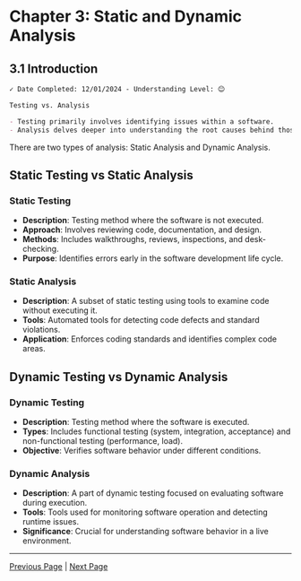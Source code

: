 # Chapter 3: Static and Dynamic Analysis

## 3.1 Introduction

```markdown
✓ Date Completed: 12/01/2024 - Understanding Level: 😊
```

```markdown
Testing vs. Analysis

- Testing primarily involves identifying issues within a software.
- Analysis delves deeper into understanding the root causes behind those issues.
```

There are two types of analysis: Static Analysis and Dynamic Analysis.

## Static Testing vs Static Analysis

### Static Testing

- **Description**: Testing method where the software is not executed.
- **Approach**: Involves reviewing code, documentation, and design.
- **Methods**: Includes walkthroughs, reviews, inspections, and desk-checking.
- **Purpose**: Identifies errors early in the software development life cycle.

### Static Analysis

- **Description**: A subset of static testing using tools to examine code without executing it.
- **Tools**: Automated tools for detecting code defects and standard violations.
- **Application**: Enforces coding standards and identifies complex code areas.

## Dynamic Testing vs Dynamic Analysis

### Dynamic Testing

- **Description**: Testing method where the software is executed.
- **Types**: Includes functional testing (system, integration, acceptance) and non-functional testing (performance, load).
- **Objective**: Verifies software behavior under different conditions.

### Dynamic Analysis

- **Description**: A part of dynamic testing focused on evaluating software during execution.
- **Tools**: Tools used for monitoring software operation and detecting runtime issues.
- **Significance**: Crucial for understanding software behavior in a live environment.

---

[Previous Page](../2-white-box-test-techniques/2.8-selecting-a-white-box-test-technique.md) | [Next Page](3.2-static-analysis.md)
